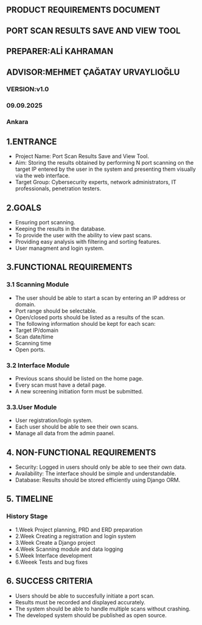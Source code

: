 ## PRODUCT REQUIREMENTS DOCUMENT
## PORT SCAN RESULTS SAVE AND VIEW TOOL
## PREPARER:ALİ KAHRAMAN
## ADVISOR:MEHMET ÇAĞATAY URVAYLIOĞLU
### VERSION:v1.0
### 09.09.2025
### Ankara

## 1.ENTRANCE

 - Project Name: Port Scan Results Save and View Tool.
 - Aim: Storing the results obtained by performing N port scanning on the target IP entered by
the user in the system and presenting them visually via the web interface.
 - Target Group: Cybersecurity experts, network administrators, IT professionals, penetration
testers.

## 2.GOALS

 - Ensuring port scanning.
 - Keeping the results in the database.
 - To provide the user with the ability to view past scans.
 - Providing easy analysis with filtering and sorting features.
 - User managment and login system.

## 3.FUNCTIONAL REQUIREMENTS
   
### 3.1 Scanning Module

 - The user should be able to start a scan by entering an IP address or domain.
 - Port range should be selectable.
 - Open/closed ports should be listed as a results of the scan.
 - The following information should be kept for each scan:
 - Target IP/domain
 - Scan date/time
 - Scanning time
 - Open ports.

### 3.2 Interface Module

 - Previous scans should be listed on the home page.
 - Every scan must have a detail page.
 - A new screening initiation form must be submitted.
### 3.3.User Module

 - User registration/login system.
 - Each user should be able to see their own scans.
 - Manage all data from the admin paanel.

## 4. NON-FUNCTIONAL REQUIREMENTS

 - Security: Logged in users should only be able to see their own data.
 - Availability: The interface should be simple and understandable.
 - Database: Results should be stored efficiently using Django ORM.

## 5. TIMELINE

   ### History   Stage
  - 1.Week    Project planning, PRD and ERD preparation
  - 2.Week    Creating a registration and login system
  - 3.Week    Create a Django project
  - 4.Week    Scanning module and data logging
  - 5.Week    Interface development
  - 6.Weeek   Tests and bug fixes

## 6. SUCCESS CRITERIA

- Users should be able to succesfully initiate a port scan.
- Results must be recorded and displayed accurately.
- The system should be able to handle multiple scans without crashing.
- The developed system should be published as open source.


